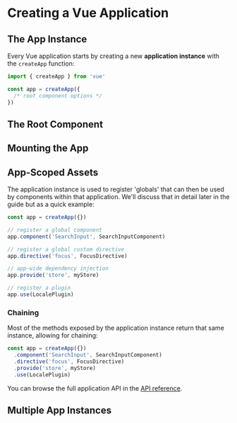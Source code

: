 # Creating a Vue Application

## The App Instance

Every Vue application starts by creating a new **application instance** with the `createApp` function:

```js
import { createApp } from 'vue'

const app = createApp({
  /* root component options */
})
```

## The Root Component

## Mounting the App

## App-Scoped Assets

The application instance is used to register 'globals' that can then be used by components within that application. We'll discuss that in detail later in the guide but as a quick example:

```js
const app = createApp({})

// register a global component
app.component('SearchInput', SearchInputComponent)

// register a global custom directive
app.directive('focus', FocusDirective)

// app-wide dependency injection
app.provide('store', myStore)

// register a plugin
app.use(LocalePlugin)
```

### Chaining

Most of the methods exposed by the application instance return that same instance, allowing for chaining:

```js
const app = createApp({})
  .component('SearchInput', SearchInputComponent)
  .directive('focus', FocusDirective)
  .provide('store', myStore)
  .use(LocalePlugin)
```

You can browse the full application API in the [API reference](/api/application.html).

## Multiple App Instances
